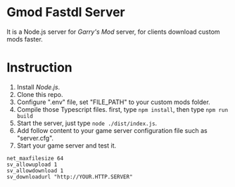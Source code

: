 # Gmod Fastdl Server

It is a Node.js server for _Garry's Mod_ server, for clients download custom mods faster.

# Instruction

1. Install _Node.js_.
1. Clone this repo.
1. Configure ".env" file, set "FILE_PATH" to your custom mods folder.
1. Compile those Typescript files. first, type `npm install`, then type `npm run build`
3. Start the server, just type `node ./dist/index.js`.
4. Add follow content to your game server configuration file such as "server.cfg".
5. Start your game server and test it.

```
net_maxfilesize 64
sv_allowupload 1
sv_allowdownload 1
sv_downloadurl "http://YOUR.HTTP.SERVER"
```
